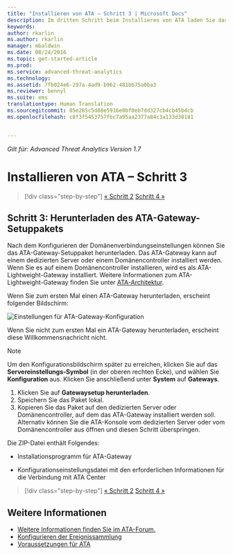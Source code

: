 ```yaml
---
title: "Installieren von ATA – Schritt 3 | Microsoft Docs"
description: Im dritten Schritt beim Installieren von ATA laden Sie das ATA-Gateway-Setuppaket herunter.
keywords: 
author: rkarlin
ms.author: rkarlin
manager: mbaldwin
ms.date: 08/24/2016
ms.topic: get-started-article
ms.prod: 
ms.service: advanced-threat-analytics
ms.technology: 
ms.assetid: 7fb024e6-297a-4ad9-b962-481bb75a0ba3
ms.reviewer: bennyl
ms.suite: ems
translationtype: Human Translation
ms.sourcegitcommit: 85e285c5d88e5916e0bf0eb7dd327cb4cb45b4cb
ms.openlocfilehash: c8f3f5453757fbc7a95aa2377a84c3a133d38181


---
```


*Gilt für: Advanced Threat Analytics Version 1.7*



# <a name="install-ata---step-3"></a>Installieren von ATA – Schritt 3

>[!div class="step-by-step"]
[« Schritt 2](install-ata-step2.md)
[Schritt 4 »](install-ata-step4.md)

## <a name="step-3-download-the-ata-gateway-setup-package"></a>Schritt 3: Herunterladen des ATA-Gateway-Setuppakets
Nach dem Konfigurieren der Domänenverbindungseinstellungen können Sie das ATA-Gateway-Setuppaket herunterladen. Das ATA-Gateway kann auf einem dedizierten Server oder einem Domänencontroller installiert werden. Wenn Sie es auf einem Domänencontroller installieren, wird es als ATA-Lightweight-Gateway installiert. Weitere Informationen zum ATA-Lightweight-Gateway finden Sie unter [ATA-Architektur](/advanced-threat-analytics/plan-design/ata-architecture). 

Wenn Sie zum ersten Mal einen ATA-Gateway herunterladen, erscheint folgender Bildschirm:

![Einstellungen für ATA-Gateway-Konfiguration](media/ATA_1.7-welcome-download-gateway.PNG)

Wenn Sie nicht zum ersten Mal ein ATA-Gateway herunterladen, erscheint diese Willkommensnachricht nicht.

> [!NOTE] 
> Um den Konfigurationsbildschirm später zu erreichen, klicken Sie auf das **Servereinstellungs-Symbol** (in der oberen rechten Ecke), und wählen Sie **Konfiguration** aus. Klicken Sie anschließend unter **System** auf **Gateways**.  

1.  Klicken Sie auf **Gatewaysetup herunterladen**.
2.  Speichern Sie das Paket lokal.
3.  Kopieren Sie das Paket auf den dedizierten Server oder Domänencontroller, auf dem das ATA-Gateway installiert werden soll. Alternativ können Sie die ATA-Konsole vom dedizierten Server oder vom Domänencontroller aus öffnen und diesen Schritt überspringen.

Die ZIP-Datei enthält Folgendes:

-   Installationsprogramm für ATA-Gateway

-   Konfigurationseinstellungsdatei mit den erforderlichen Informationen für die Verbindung mit ATA Center


>[!div class="step-by-step"]
[« Schritt 2](install-ata-step2.md)
[Schritt 4 »](install-ata-step4.md)

## <a name="see-also"></a>Weitere Informationen

- [Weitere Informationen finden Sie im ATA-Forum.](https://social.technet.microsoft.com/Forums/security/home?forum=mata)
- [Konfigurieren der Ereignissammlung](configure-event-collection.md)
- [Voraussetzungen für ATA](/advanced-threat-analytics/plan-design/ata-prerequisites)



<!--HONumber=Jan17_HO1-->


